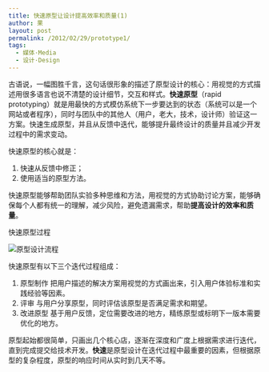```yaml
---
title: 快速原型让设计提高效率和质量(1)
author: 果
layout: post
permalink: /2012/02/29/prototype1/
tags:
  - 媒体·Media
  - 设计·Design
---
```

古语说，一幅图胜千言，这句话很形象的描述了原型设计的核心：用视觉的方式描述用很多语言也说不清楚的设计细节，交互和样式。**快速原型**（rapid prototyping）就是用最快的方式模仿系统下一步要达到的状态（系统可以是一个网站或者程序），同时与团队中的其他人（用户，老大，技术，设计师）验证这一方案。快速生成原型，并且从反馈中迭代，能够提升最终设计的质量并且减少开发过程中的需求变动。

快速原型的核心就是：
1. 快速从反馈中修正；
2. 使用适当的原型方法。

快速原型能够帮助团队实验多种思维和方法，用视觉的方式协助讨论方案，能够确保每个人都有统一的理解，减少风险，避免遗漏需求，帮助**提高设计的效率和质量**。

快速原型过程

![原型设计流程](http://pic.yupoo.com/lishugo/BMovOtxa/TPTdR.jpg)

快速原型有以下三个迭代过程组成：
1. 原型制作
把用户描述的解决方案用视觉的方式画出来，引入用户体验标准和实践经验等因素。
2. 评审
与用户分享原型，同时评估该原型是否满足需求和期望。
3. 改进原型
基于用户反馈，定位需要改进的地方，精练原型或标明下一版本需要优化的地方。

原型起始都很简单，只画出几个核心店，逐渐在深度和广度上根据需求进行迭代，直到完成提交给技术开发。**快速**是原型设计在迭代过程中最重要的因素，但根据原型的复杂程度，原型的响应时间从实时到几天不等。